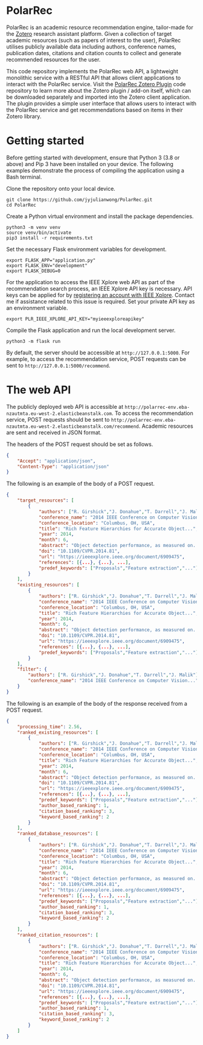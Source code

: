 # PolarRec

PolarRec is an academic resource recommendation engine, tailor-made for the [Zotero](https://www.zotero.org/) research assistant platform. Given a collection of target academic resources (such as papers of interest to the user), PolarRec utilises publicly available data including authors, conference names, publication dates, citations and citation counts to collect and generate recommended resources for the user.

This code repository implements the PolarRec web API, a lightweight monolithic service with a RESTful API that allows client applications to interact with the PolarRec service. Visit the [PolarRec Zotero Plugin](https://github.com/jyjulianwong/PolarRec-Zotero-Plugin) code repository to learn more about the Zotero plugin / add-on itself, which can be downloaded separately and imported into the Zotero client application. The plugin provides a simple user interface that allows users to interact with the PolarRec service and get recommendations based on items in their Zotero library. 

# Getting started

Before getting started with development, ensure that Python 3 (3.8 or above) and Pip 3 have been installed on your device. The following examples demonstrate the process of compiling the application using a Bash terminal.

Clone the repository onto your local device.
```shell
git clone https://github.com/jyjulianwong/PolarRec.git
cd PolarRec
```

Create a Python virtual environment and install the package dependencies.
```shell
python3 -m venv venv
source venv/bin/activate
pip3 install -r requirements.txt
```

Set the necessary Flask environment variables for development.
```shell
export FLASK_APP="application.py"
export FLASK_ENV="development"
export FLASK_DEBUG=0
```

For the application to access the IEEE Xplore web API as part of the recommendation search process, an IEEE Xplore API key is necessary. API keys can be applied for by [registering an account with IEEE Xplore](https://developer.ieee.org/member/register). Contact me if assistance related to this issue is required. Set your private API key as an environment variable.
```shell
export PLR_IEEE_XPLORE_API_KEY="myieeexploreapikey"
```

Compile the Flask application and run the local development server.
```shell
python3 -m flask run
```

By default, the server should be accessible at `http://127.0.0.1:5000`. For example, to access the recommendation service, POST requests can be sent to `http://127.0.0.1:5000/recommend`.

# The web API

The publicly deployed web API is accessible at `http://polarrec-env.eba-nzautmta.eu-west-2.elasticbeanstalk.com`. To access the recommendation service, POST requests should be sent to `http://polarrec-env.eba-nzautmta.eu-west-2.elasticbeanstalk.com/recommend`. Academic resources are sent and received in JSON format.

The headers of the POST request should be set as follows.
```json
{
    "Accept": "application/json",
    "Content-Type": "application/json"
}
```

The following is an example of the body of a POST request.
```json
{
    "target_resources": [
        {
            "authors": ["R. Girshick","J. Donahue","T. Darrell","J. Malik"],
            "conference_name": "2014 IEEE Conference on Computer Vision...",
            "conference_location": "Columbus, OH, USA",
            "title": "Rich Feature Hierarchies for Accurate Object...",
            "year": 2014,
            "month": 6,
            "abstract": "Object detection performance, as measured on...",
            "doi": "10.1109/CVPR.2014.81",
            "url": "https://ieeexplore.ieee.org/document/6909475",
            "references": [{...}, {...}, ...],
            "predef_keywords": ["Proposals","Feature extraction","..."]
        }
    ],
    "existing_resources": [
        {
            "authors": ["R. Girshick","J. Donahue","T. Darrell","J. Malik"],
            "conference_name": "2014 IEEE Conference on Computer Vision...",
            "conference_location": "Columbus, OH, USA",
            "title": "Rich Feature Hierarchies for Accurate Object...",
            "year": 2014,
            "month": 6,
            "abstract": "Object detection performance, as measured on...",
            "doi": "10.1109/CVPR.2014.81",
            "url": "https://ieeexplore.ieee.org/document/6909475",
            "references": [{...}, {...}, ...],
            "predef_keywords": ["Proposals","Feature extraction","..."]
        }
    ],
    "filter": {
        "authors": ["R. Girshick","J. Donahue","T. Darrell","J. Malik"],
        "conference_name": "2014 IEEE Conference on Computer Vision..."
    }
}
```

The following is an example of the body of the response received from a POST request.
```json
{
    "processing_time": 2.56,
    "ranked_existing_resources": [
        {
            "authors": ["R. Girshick","J. Donahue","T. Darrell","J. Malik"],
            "conference_name": "2014 IEEE Conference on Computer Vision...",
            "conference_location": "Columbus, OH, USA",
            "title": "Rich Feature Hierarchies for Accurate Object...",
            "year": 2014,
            "month": 6,
            "abstract": "Object detection performance, as measured on...",
            "doi": "10.1109/CVPR.2014.81",
            "url": "https://ieeexplore.ieee.org/document/6909475",
            "references": [{...}, {...}, ...],
            "predef_keywords": ["Proposals","Feature extraction","..."],
            "author_based_ranking": 1,
            "citation_based_ranking": 3,
            "keyword_based_ranking": 2
        }
    ],
    "ranked_database_resources": [
        {
            "authors": ["R. Girshick","J. Donahue","T. Darrell","J. Malik"],
            "conference_name": "2014 IEEE Conference on Computer Vision...",
            "conference_location": "Columbus, OH, USA",
            "title": "Rich Feature Hierarchies for Accurate Object...",
            "year": 2014,
            "month": 6,
            "abstract": "Object detection performance, as measured on...",
            "doi": "10.1109/CVPR.2014.81",
            "url": "https://ieeexplore.ieee.org/document/6909475",
            "references": [{...}, {...}, ...],
            "predef_keywords": ["Proposals","Feature extraction","..."],
            "author_based_ranking": 1,
            "citation_based_ranking": 3,
            "keyword_based_ranking": 2
        }
    ],
    "ranked_citation_resources": [
        {
            "authors": ["R. Girshick","J. Donahue","T. Darrell","J. Malik"],
            "conference_name": "2014 IEEE Conference on Computer Vision...",
            "conference_location": "Columbus, OH, USA",
            "title": "Rich Feature Hierarchies for Accurate Object...",
            "year": 2014,
            "month": 6,
            "abstract": "Object detection performance, as measured on...",
            "doi": "10.1109/CVPR.2014.81",
            "url": "https://ieeexplore.ieee.org/document/6909475",
            "references": [{...}, {...}, ...],
            "predef_keywords": ["Proposals","Feature extraction","..."],
            "author_based_ranking": 1,
            "citation_based_ranking": 3,
            "keyword_based_ranking": 2
        }
    ]
}
```